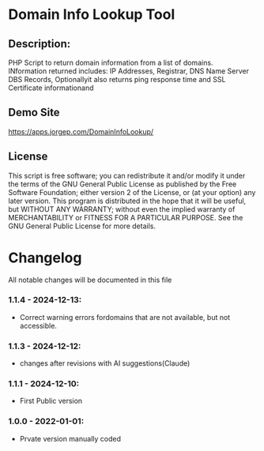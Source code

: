 # Domain Info Lookup Tool


## Description: 
PHP Script to return domain information from a list of domains.  
INformation returned includes:
      IP Addresses, Registrar, DNS Name Server DBS Records, 
      Optionallyit also returns ping response time and  SSL Certificate informationand 
 

## Demo Site
https://apps.jorgep.com/DomainInfoLookup/

## License
This script is free software; you can redistribute it and/or modify it under the terms of the GNU General Public License as published by the Free Software Foundation; either version 2 of the License, or (at your option) any later version. This program is distributed in the hope that it will be useful, but WITHOUT ANY WARRANTY; without even the implied warranty of MERCHANTABILITY or FITNESS FOR A PARTICULAR PURPOSE. See the GNU General Public License for more details.

# Changelog

All notable changes  will be documented in this file
### 1.1.4 - 2024-12-13:  
* Correct warning errors fordomains that are not available, but not accessible.
### 1.1.3 - 2024-12-12:  
* changes after revisions with AI suggestions(Claude) 
### 1.1.1 - 2024-12-10:  
* First Public version
### 1.0.0 - 2022-01-01:  
* Prvate version manually coded 

